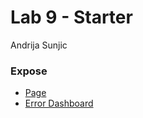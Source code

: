 # Lab 9 - Starter

Andrija Sunjic 
### Expose
- [Page](https://andrija-s.github.io/Lab9_Starter/index.html)
- [Error Dashboard](../error_dash.png)